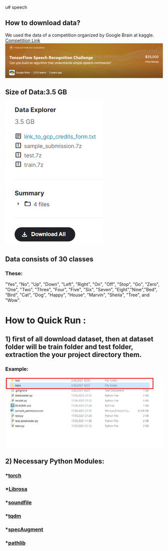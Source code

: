 u# speech

## How to download data?

We used the data of a competition organized by Google Brain at kaggle.
[Competition Link](https://www.kaggle.com/c/tensorflow-speech-recognition-challenge/data)
![alt text](https://raw.githubusercontent.com/RenkliKup/speech/main/img/challenge.png)
## Size of Data:3.5 GB



![alt text](https://raw.githubusercontent.com/RenkliKup/speech/main/img/data.png)

## Data consists of 30 classes 
### These:
"Yes", "No", "Up", "Down", "Left", "Right", "On", "Off", "Stop", "Go", "Zero", "One", "Two", "Three", "Four", "Five", "Six", "Seven", "Eight","Nine","Bed", "Bird", "Cat", "Dog", "Happy", "House", "Marvin", "Sheila", "Tree", and "Wow".

# How to Quick Run :
## 1) first of all download dataset, then at dataset folder will be train folder and test folder, extraction the your project directory them.
### Example:
![alt text](https://github.com/RenkliKup/speech/blob/main/img/Screenshot_3.png)
## 2) Necessary Python Modules:
 ### *[torch](https://pypi.org/project/torch/)
 ### *[Librosa](https://pypi.org/project/librosa/)
 ### *[soundfile](https://pypi.org/project/SoundFile/)
 ### *[tqdm](https://pypi.org/project/tqdm/)
 ### *[specAugment](https://pypi.org/project/SpecAugment/)
 ### *[pathlib](https://pypi.org/project/pathlib/)
 
